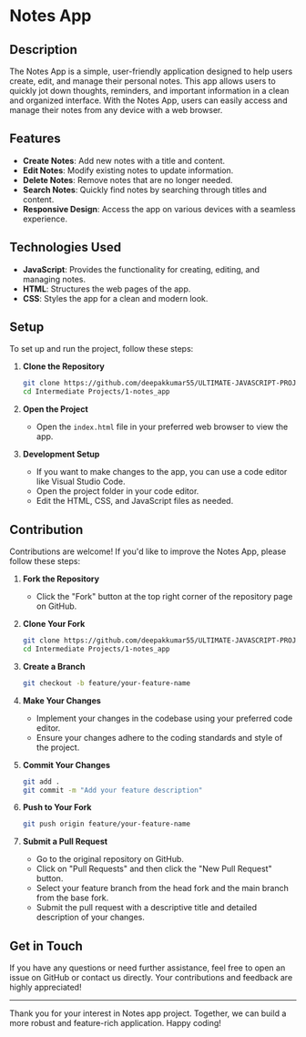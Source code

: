 # Notes App

## Description

The Notes App is a simple, user-friendly application designed to help users create, edit, and manage their personal notes. This app allows users to quickly jot down thoughts, reminders, and important information in a clean and organized interface. With the Notes App, users can easily access and manage their notes from any device with a web browser.

## Features

- **Create Notes**: Add new notes with a title and content.
- **Edit Notes**: Modify existing notes to update information.
- **Delete Notes**: Remove notes that are no longer needed.
- **Search Notes**: Quickly find notes by searching through titles and content.
- **Responsive Design**: Access the app on various devices with a seamless experience.

## Technologies Used

- **JavaScript**: Provides the functionality for creating, editing, and managing notes.
- **HTML**: Structures the web pages of the app.
- **CSS**: Styles the app for a clean and modern look.

## Setup

To set up and run the project, follow these steps:

1. **Clone the Repository**
    ```bash
    git clone https://github.com/deepakkumar55/ULTIMATE-JAVASCRIPT-PROJECT.git
    cd Intermediate Projects/1-notes_app
    ```

2. **Open the Project**
    - Open the `index.html` file in your preferred web browser to view the app.

3. **Development Setup**
    - If you want to make changes to the app, you can use a code editor like Visual Studio Code.
    - Open the project folder in your code editor.
    - Edit the HTML, CSS, and JavaScript files as needed.
  

## Contribution

Contributions are welcome! If you'd like to improve the Notes App, please follow these steps:

1. **Fork the Repository**
    - Click the "Fork" button at the top right corner of the repository page on GitHub.

2. **Clone Your Fork**
    ```bash
    git clone https://github.com/deepakkumar55/ULTIMATE-JAVASCRIPT-PROJECT.git
    cd Intermediate Projects/1-notes_app
    ```

3. **Create a Branch**
    ```bash
    git checkout -b feature/your-feature-name
    ```

4. **Make Your Changes**
    - Implement your changes in the codebase using your preferred code editor.
    - Ensure your changes adhere to the coding standards and style of the project.

5. **Commit Your Changes**
    ```bash
    git add .
    git commit -m "Add your feature description"
    ```

6. **Push to Your Fork**
    ```bash
    git push origin feature/your-feature-name
    ```

7. **Submit a Pull Request**
    - Go to the original repository on GitHub.
    - Click on "Pull Requests" and then click the "New Pull Request" button.
    - Select your feature branch from the head fork and the main branch from the base fork.
    - Submit the pull request with a descriptive title and detailed description of your changes.


## Get in Touch

If you have any questions or need further assistance, feel free to open an issue on GitHub or contact us directly. Your contributions and feedback are highly appreciated!

---

Thank you for your interest in Notes app project. Together, we can build a more robust and feature-rich application. Happy coding!
